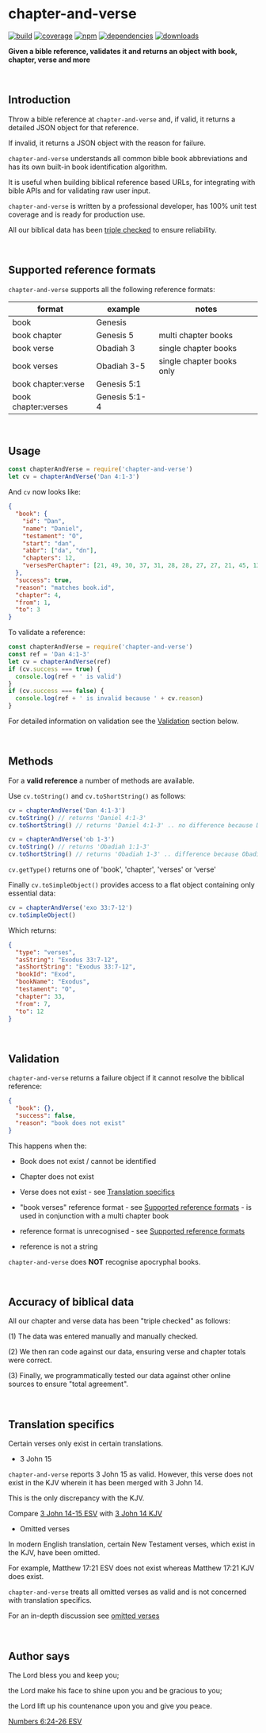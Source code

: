 # chapter-and-verse

[![build](https://img.shields.io/travis/danday74/chapter-and-verse/master.svg?label=linux)](https://travis-ci.org/danday74/chapter-and-verse "Jesus loves you")
[![coverage](https://coveralls.io/repos/github/danday74/chapter-and-verse/badge.svg)](https://coveralls.io/github/danday74/chapter-and-verse "Jesus loves you")
[![npm](https://img.shields.io/npm/v/chapter-and-verse.svg)](https://www.npmjs.com/package/chapter-and-verse "Jesus loves you")
[![dependencies](https://david-dm.org/danday74/chapter-and-verse/status.svg)](https://david-dm.org/danday74/chapter-and-verse "Jesus loves you")
[![downloads](https://img.shields.io/npm/dm/chapter-and-verse.svg)](https://www.npmjs.com/package/chapter-and-verse "Jesus loves you")

**Given a bible reference, validates it and returns an object with book, chapter, verse and more**



<br>

## Introduction

Throw a bible reference at `chapter-and-verse` and, if valid, it returns a detailed JSON object for that reference.

If invalid, it returns a JSON object with the reason for failure.

`chapter-and-verse` understands all common bible book abbreviations and has its own built-in book identification algorithm.

It is useful when building biblical reference based URLs, for integrating with bible APIs and for validating raw user input.

`chapter-and-verse` is written by a professional developer, has 100% unit test coverage and is ready for production use.

All our biblical data has been [triple checked](#accuracy-of-biblical-data "Jesus loves you") to ensure reliability.



<br>

## Supported reference formats

`chapter-and-verse` supports all the following reference formats:

| format              	| example       	| notes                     	|
|---------------------	|---------------	|---------------------------	|
| book                	| Genesis       	|                           	|
| book chapter        	| Genesis 5     	| multi chapter books       	|
| book verse          	| Obadiah 3     	| single chapter books      	|
| book verses         	| Obadiah 3-5   	| single chapter books only 	|
| book chapter:verse  	| Genesis 5:1   	|                           	|
| book chapter:verses 	| Genesis 5:1-4 	|                           	|



<br>

## Usage

```javascript 1.7
const chapterAndVerse = require('chapter-and-verse')
let cv = chapterAndVerse('Dan 4:1-3')
```

And `cv` now looks like:

```json
{
  "book": {
    "id": "Dan",
    "name": "Daniel",
    "testament": "O",
    "start": "dan",
    "abbr": ["da", "dn"],
    "chapters": 12,
    "versesPerChapter": [21, 49, 30, 37, 31, 28, 28, 27, 27, 21, 45, 13]
  },
  "success": true,
  "reason": "matches book.id",
  "chapter": 4,
  "from": 1,
  "to": 3
}
```

To validate a reference:

```javascript 1.7
const chapterAndVerse = require('chapter-and-verse')
const ref = 'Dan 4:1-3'
let cv = chapterAndVerse(ref)
if (cv.success === true) {
  console.log(ref + ' is valid')
}
if (cv.success === false) {
  console.log(ref + ' is invalid because ' + cv.reason)
}
```

For detailed information on validation see the [Validation](#validation "Jesus loves you") section below.



<br>

## Methods

For a **valid reference** a number of methods are available.

Use `cv.toString()` and `cv.toShortString()` as follows:

```javascript 1.7
cv = chapterAndVerse('Dan 4:1-3')
cv.toString() // returns 'Daniel 4:1-3'
cv.toShortString() // returns 'Daniel 4:1-3' .. no difference because Daniel is a multi chapter book

cv = chapterAndVerse('ob 1-3')
cv.toString() // returns 'Obadiah 1:1-3'
cv.toShortString() // returns 'Obadiah 1-3' .. difference because Obadiah is a single chapter book
```

`cv.getType()` returns one of 'book', 'chapter', 'verses' or 'verse'

Finally `cv.toSimpleObject()` provides access to a flat object containing only essential data:

```javascript 1.7
cv = chapterAndVerse('exo 33:7-12')
cv.toSimpleObject()
```

Which returns:

```json
{
  "type": "verses",
  "asString": "Exodus 33:7-12",
  "asShortString": "Exodus 33:7-12",
  "bookId": "Exod",
  "bookName": "Exodus",
  "testament": "O",
  "chapter": 33,
  "from": 7,
  "to": 12
}
```



<br>

## Validation

`chapter-and-verse` returns a failure object if it cannot resolve the biblical reference:

```json
{
  "book": {},
  "success": false,
  "reason": "book does not exist"
}
```

This happens when the:

* Book does not exist / cannot be identified

* Chapter does not exist

* Verse does not exist - see [Translation specifics](#translation-specifics "Jesus loves you")

* "book verses" reference format - see [Supported reference formats](#supported-reference-formats "Jesus loves you") - is used in conjunction with a multi chapter book

* reference format is unrecognised - see [Supported reference formats](#supported-reference-formats "Jesus loves you")

* reference is not a string

`chapter-and-verse` does **NOT** recognise apocryphal books.



<br>

## Accuracy of biblical data

All our chapter and verse data has been "triple checked" as follows:

(1) The data was entered manually and manually checked.

(2) We then ran code against our data, ensuring verse and chapter totals were correct.

(3) Finally, we programmatically tested our data against other online sources to ensure "total agreement".



<br>

## Translation specifics

Certain verses only exist in certain translations.

* 3 John 15

`chapter-and-verse` reports 3 John 15 as valid. However, this verse does not exist in the KJV wherein it has been merged with 3 John 14.

This is the only discrepancy with the KJV.

Compare [3 John 14-15 ESV](https://www.biblegateway.com/passage/?search=3+john+14-15&version=ESV "Jesus loves you") with [3 John 14 KJV](https://www.biblegateway.com/passage/?search=3+john+14&version=KJV "Jesus loves you")

* Omitted verses

In modern English translation, certain New Testament verses, which exist in the KJV, have been omitted.

For example, Matthew 17:21 ESV does not exist whereas Matthew 17:21 KJV does exist.

`chapter-and-verse` treats all omitted verses as valid and is not concerned with translation specifics.

For an in-depth discussion see [omitted verses](https://en.wikipedia.org/wiki/List_of_New_Testament_verses_not_included_in_modern_English_translations "Jesus loves you")



<br>

## Author says

The Lord bless you and keep you;

the Lord make his face to shine upon you and be gracious to you;

the Lord lift up his countenance upon you and give you peace.

[Numbers 6:24-26 ESV](https://www.biblegateway.com/passage/?search=Numbers+6%3A24-26&version=ESV "Jesus loves you")



<br><br><br>
